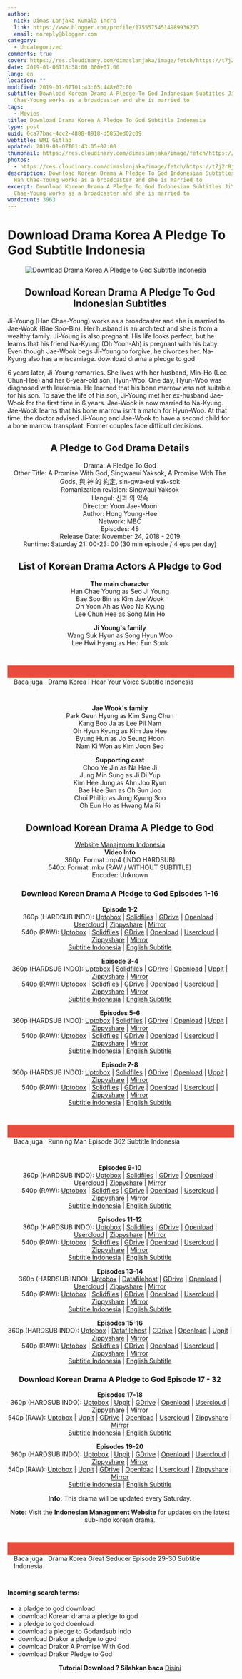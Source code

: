 ```yaml
---
author:
  nick: Dimas Lanjaka Kumala Indra
  link: https://www.blogger.com/profile/17555754514989936273
  email: noreply@blogger.com
category:
  - Uncategorized
comments: true
cover: https://res.cloudinary.com/dimaslanjaka/image/fetch/https://t7j2r8j8.stackpathcdn.com/wp-content/uploads/2018/11/Download-Drama-Korea-A-Pledge-to-God-Subtitle-Indonesia.jpg
date: 2019-01-06T18:38:00.000+07:00
lang: en
location: ""
modified: 2019-01-07T01:43:05.448+07:00
subtitle: Download Korean Drama A Pledge To God Indonesian Subtitles JiYoung Han
  Chae-Young works as a broadcaster and she is married to
tags:
  - Movies
title: Download Drama Korea A Pledge To God Subtitle Indonesia
type: post
uuid: 6ca77bac-4cc2-4888-8918-d5853ed02c09
webtitle: WMI Gitlab
updated: 2019-01-07T01:43:05+07:00
thumbnail: https://res.cloudinary.com/dimaslanjaka/image/fetch/https://t7j2r8j8.stackpathcdn.com/wp-content/uploads/2018/11/Download-Drama-Korea-A-Pledge-to-God-Subtitle-Indonesia.jpg
photos:
  - https://res.cloudinary.com/dimaslanjaka/image/fetch/https://t7j2r8j8.stackpathcdn.com/wp-content/uploads/2018/11/Download-Drama-Korea-A-Pledge-to-God-Subtitle-Indonesia.jpg
description: Download Korean Drama A Pledge To God Indonesian Subtitles JiYoung
  Han Chae-Young works as a broadcaster and she is married to
excerpt: Download Korean Drama A Pledge To God Indonesian Subtitles JiYoung Han
  Chae-Young works as a broadcaster and she is married to
wordcount: 3963
---
```


<h1 for="title" class="notranslate">Download Drama Korea A Pledge To God Subtitle Indonesia</h1>  <div>  <div class="entry-content clearfix">  <figure class="entry-thumbnail"><img src="https://res.cloudinary.com/dimaslanjaka/image/fetch/https://t7j2r8j8.stackpathcdn.com/wp-content/uploads/2018/11/Download-Drama-Korea-A-Pledge-to-God-Subtitle-Indonesia.jpg" alt="Download Drama Korea A Pledge to God Subtitle Indonesia" title="Download Korean Drama A Pledge to God Indonesian Subtitles" class="notranslate"></figure><h2 style="text-align: center;"> <span class="notranslate"> Download Korean Drama A Pledge To God Indonesian Subtitles</span> </h2>  <p> <span class="notranslate"> Ji-Young (Han Chae-Young) works as a broadcaster and she is married to Jae-Wook (Bae Soo-Bin).</span> <span class="notranslate"> Her husband is an architect and she is from a wealthy family.</span> <span class="notranslate"> Ji-Young is also pregnant.</span> <span class="notranslate"> His life looks perfect, but he learns that his friend Na-Kyung (Oh Yoon-Ah) is pregnant with his baby.</span> <span class="notranslate"> Even though Jae-Wook begs Ji-Young to forgive, he divorces her.</span> <span class="notranslate"> Na-Kyung also has a miscarriage.</span> <span class="notranslate"> download drama a pledge to god</span> </p>  <p> <span class="notranslate"> 6 years later, Ji-Young remarries.</span> <span class="notranslate"> She lives with her husband, Min-Ho (Lee Chun-Hee) and her 6-year-old son, Hyun-Woo.</span> <span class="notranslate"> One day, Hyun-Woo was diagnosed with leukemia.</span> <span class="notranslate"> He learned that his bone marrow was not suitable for his son.</span> <span class="notranslate"> To save the life of his son, Ji-Young met her ex-husband Jae-Wook for the first time in 6 years.</span> <span class="notranslate"> Jae-Wook is now married to Na-Kyung.</span> <span class="notranslate"> Jae-Wook learns that his bone marrow isn't a match for Hyun-Woo.</span> <span class="notranslate"> At that time, the doctor advised Ji-Young and Jae-Wook to have a second child for a bone marrow transplant.</span> <span class="notranslate"> Former couples face difficult decisions.</span> </p>  <h2 style="text-align: center;"> <span class="notranslate"> A Pledge to God Drama Details</span> </h2>  <p style="text-align: center;"> <span class="notranslate"> Drama: A Pledge To God</span> <br><span class="notranslate"> Other Title: A Promise With God, Singwaeui Yaksok, A Promise With The Gods, 與 神 的 約定, sin-gwa-eui yak-sok</span> <br><span class="notranslate"> Romanization revision: Singwaui Yaksok</span> <br><span class="notranslate"> Hangul: 신과 의 약속</span> <br><span class="notranslate"> Director: Yoon Jae-Moon</span> <br><span class="notranslate"> Author: Hong Young-Hee</span> <br><span class="notranslate"> Network: MBC</span> <br><span class="notranslate"> Episodes: 48</span> <br><span class="notranslate"> Release Date: November 24, 2018 - 2019</span> <br><span class="notranslate"> Runtime: Saturday 21: 00-23: 00 (30 min episode / 4 eps per day)</span> </p>  <h2 style="text-align: center;"> <span class="notranslate"> List of Korean Drama Actors A Pledge to God</span> </h2>  <p style="text-align: center;"> <span class="notranslate"> <strong>The main character</strong></span> <br><span class="notranslate"> Han Chae Young as Seo Ji Young</span> <br><span class="notranslate"> Bae Soo Bin as Kim Jae Wook</span> <br><span class="notranslate"> Oh Yoon Ah as Woo Na Kyung</span> <br><span class="notranslate"> Lee Chun Hee as Song Min Ho</span> </p>  <p style="text-align: center;"> <span class="notranslate"> <strong>Ji Young's family</strong></span> <br><span class="notranslate"> Wang Suk Hyun as Song Hyun Woo</span> <br><span class="notranslate"> Lee Hwi Hyang as Heo Eun Sook</span> </p>  <div style="clear:both; margin-top:3em; margin-bottom:3em;" class="notranslate"> <a href="//webmanajemen.com/page/safelink.html?url=aHR0cHM6Ly93ZWItbWFuYWplbWVuLmJsb2dzcG90LmNvbS9wL3NlYXJjaC5odG1sP3E9ZHJhbWElMjBrb3JlYSUyMGklMjBoZWFyJTIweW91ciUyMHZvaWNlJTIwc3VidGl0bGUlMjBpbmRvbmVzaWE=" target="_blank" class="notranslate u1b00a79c5e3720329c699d9f5d49fadd" data-wpel-link="internal" rel="nofollow noopener"></a> <style>.u1b00a79c5e3720329c699d9f5d49fadd{padding:0;margin:0;padding-top:1em!important;padding-bottom:1em!important;width:100%;display:block;font-weight:700;background-color:#E74C3C;border:0!important;border-left:4px solid #E74C3C!important;box-shadow:0 1px 2px rgba(0,0,0,.17);-moz-box-shadow:0 1px 2px rgba(0,0,0,.17);-o-box-shadow:0 1px 2px rgba(0,0,0,.17);-webkit-box-shadow:0 1px 2px rgba(0,0,0,.17);text-decoration:none}.u1b00a79c5e3720329c699d9f5d49fadd:active,.u1b00a79c5e3720329c699d9f5d49fadd:hover{opacity:1;transition:opacity 250ms;webkit-transition:opacity 250ms;text-decoration:none}.u1b00a79c5e3720329c699d9f5d49fadd{transition:background-color 250ms;webkit-transition:background-color 250ms;opacity:1;transition:opacity 250ms;webkit-transition:opacity 250ms}.u1b00a79c5e3720329c699d9f5d49fadd .ctaText{font-weight:700;color:#000;text-decoration:none;font-size:16px}.u1b00a79c5e3720329c699d9f5d49fadd .postTitle{color:#ECF0F1;text-decoration:underline!important;font-size:16px}.u1b00a79c5e3720329c699d9f5d49fadd:hover .postTitle{text-decoration:underline!important}</style>  <div style="padding-left:1em; padding-right:1em;" class="notranslate"> <span class="notranslate ctaText">Baca juga</span> &nbsp; <span class="notranslate postTitle">Drama Korea I Hear Your Voice Subtitle Indonesia</span> </div>  </div>  <p style="text-align: center;"> <span class="notranslate"> <strong>Jae Wook's family</strong></span> <br><span class="notranslate"> Park Geun Hyung as Kim Sang Chun</span> <br><span class="notranslate"> Kang Boo Ja as Lee Pil Nam</span> <br><span class="notranslate"> Oh Hyun Kyung as Kim Jae Hee</span> <br><span class="notranslate"> Byung Hun as Jo Seung Hoon</span> <br><span class="notranslate"> Nam Ki Won as Kim Joon Seo</span> </p>  <p style="text-align: center;"> <span class="notranslate"> <strong>Supporting cast</strong></span> <br><span class="notranslate"> Choo Ye Jin as Na Hae Ji</span> <br><span class="notranslate"> Jung Min Sung as Ji Di Yup</span> <br><span class="notranslate"> Kim Hee Jung as Ahn Joo Ryun</span> <br><span class="notranslate"> Bae Hae Sun as Oh Sun Joo</span> <br><span class="notranslate"> Choi Phillip as Jung Kyung Soo</span> <br><span class="notranslate"> Oh Eun Ho as Hwang Ma Ri</span> </p>  <h2 style="text-align: center;"> <span class="notranslate"> Download Korean Drama A Pledge to God</span> </h2>  <p style="text-align: center;"> <a href="//webmanajemen.com/page/safelink.html?url=aHR0cHM6Ly93ZWItbWFuYWplbWVuLmJsb2dzcG90LmNvbS9wL3NlYXJjaC5odG1sP3E9" data-wpel-link="internal" class="notranslate" target="_blank" rel="nofollow noopener">Website Manajemen Indonesia</a> <br><span class="notranslate"> <strong>Video Info</strong></span> <br><span class="notranslate"> 360p: Format .mp4 (INDO HARDSUB)</span> <br><span class="notranslate"> 540p: Format .mkv (RAW / WITHOUT SUBTITLE)</span> <br><span class="notranslate"> Encoder: Unknown</span> </p>  <h3 style="text-align: center;"> <span class="notranslate"> Download Korean Drama A Pledge to God Episodes 1-16</span> </h3>  <p style="text-align: center;"> <span class="notranslate"> <strong>Episode 1-2</strong></span> <strong><br></strong> <span class="notranslate"> 360p (HARDSUB INDO): <a href="//webmanajemen.com/page/safelink.html?url=aHR0cHM6Ly91cHRvYm94LmNvbS90NGliM3ZoYnc0cDg=" data-wpel-link="external" target="_blank" rel="nofollow noopener" class="notranslate">Uptobox</a> |</span> <span class="notranslate"> <a href="//webmanajemen.com/page/safelink.html?url=aHR0cDovL3d3dy5zb2xpZGZpbGVzLmNvbS92L1BBcjNXTE1yM2RwNmE=" data-wpel-link="external" target="_blank" rel="nofollow noopener" class="notranslate">Solidfiles</a> |</span> <span class="notranslate"> <a href="//webmanajemen.com/page/safelink.html?url=aHR0cHM6Ly9kcml2ZS5nb29nbGUuY29tL3VjP2F1dGh1c2VyPTAmaWQ9MTZiODRGUjVMRGFHeldLaFNtYm5CbkxMbmZZcUNreHpZJmV4cG9ydD1kb3dubG9hZA==" data-wpel-link="external" target="_blank" rel="nofollow noopener" class="notranslate">GDrive</a> |</span> <span class="notranslate"> <a href="" data-wpel-link="external" target="_blank" rel="nofollow noopener noreferrer" class="notranslate">Openload</a> |</span> <span class="notranslate"> <a href="//webmanajemen.com/page/safelink.html?url=aHR0cHM6Ly91c2Vyc2Nsb3VkLmNvbS9xMXRyOTJpb3oxMm8=" data-wpel-link="external" target="_blank" rel="nofollow noopener" class="notranslate">Usercloud</a> |</span> <span class="notranslate"> <a href="//webmanajemen.com/page/safelink.html?url=aHR0cHM6Ly93d3c2Mi56aXBweXNoYXJlLmNvbS92L3FXU3lNSDVkL2ZpbGUuaHRtbA==" data-wpel-link="external" target="_blank" rel="nofollow noopener" class="notranslate">Zippyshare</a> |</span> <a href="//webmanajemen.com/page/safelink.html?url=aHR0cHM6Ly9taXJyb3JhY2UuY29tL20vM3ZyZWY=" data-wpel-link="external" target="_blank" rel="nofollow noopener" class="notranslate">Mirror</a> <br><span class="notranslate"> 540p (RAW): <a href="//webmanajemen.com/page/safelink.html?url=aHR0cHM6Ly91cHRvYm94LmNvbS9xYzUzcmlwa2xrcnI=" data-wpel-link="external" target="_blank" rel="nofollow noopener" class="notranslate">Uptobox</a> |</span> <span class="notranslate"> <a href="//webmanajemen.com/page/safelink.html?url=aHR0cDovL3d3dy5zb2xpZGZpbGVzLmNvbS92L0Fud3F6NkdOWGdSUVc=" data-wpel-link="external" target="_blank" rel="nofollow noopener" class="notranslate">Solidfiles</a> |</span> <span class="notranslate"> <a href="//webmanajemen.com/page/safelink.html?url=aHR0cHM6Ly9kcml2ZS5nb29nbGUuY29tL3VjP2lkPTFtWWxHelEzT3Y2cXJxXy1UcVlNdHVEa0R4cXh3OEF1USZleHBvcnQ9ZG93bmxvYWQ=" data-wpel-link="external" target="_blank" rel="nofollow noopener" class="notranslate">GDrive</a> |</span> <span class="notranslate"> <a href="" data-wpel-link="external" target="_blank" rel="nofollow noopener noreferrer" class="notranslate">Openload</a> |</span> <span class="notranslate"> <a href="//webmanajemen.com/page/safelink.html?url=aHR0cHM6Ly91c2Vyc2Nsb3VkLmNvbS84MWV1MmJiNDF5Ymc=" data-wpel-link="external" target="_blank" rel="nofollow noopener" class="notranslate">Usercloud</a> |</span> <span class="notranslate"> <a href="//webmanajemen.com/page/safelink.html?url=aHR0cHM6Ly93d3c4OS56aXBweXNoYXJlLmNvbS92L3U1OHJiYllXL2ZpbGUuaHRtbA==" data-wpel-link="external" target="_blank" rel="nofollow noopener" class="notranslate">Zippyshare</a> |</span> <a href="//webmanajemen.com/page/safelink.html?url=aHR0cHM6Ly9taXJyb3JhY2UuY29tL20vMXR5ZGQ=" data-wpel-link="external" target="_blank" rel="nofollow noopener" class="notranslate">Mirror</a> <br><span class="notranslate"> <a href="//webmanajemen.com/page/safelink.html?url=aHR0cHM6Ly9zdWJzY2VuZS5jb20vc3VidGl0bGVzL2EtcGxlZGdlLXRvLWdvZC1hLXByb21pc2Utd2l0aC10aGUtZ29kcy1zaW5nd2F1aS15YWtzb2svaW5kb25lc2lhbi8xODg3OTE0" data-wpel-link="external" target="_blank" rel="nofollow noopener" class="notranslate">Subtitle Indonesia</a> |</span> <a href="//webmanajemen.com/page/safelink.html?url=aHR0cHM6Ly9zdWJzY2VuZS5jb20vc3VidGl0bGVzL2EtcGxlZGdlLXRvLWdvZC1hLXByb21pc2Utd2l0aC10aGUtZ29kcy1zaW5nd2F1aS15YWtzb2svZW5nbGlzaC8xODg3NzI0" data-wpel-link="external" target="_blank" rel="nofollow noopener" class="notranslate">English Subtitle</a> </p>  <p style="text-align: center;"> <span class="notranslate"> <strong>Episode 3-4</strong></span> <strong><br></strong> <span class="notranslate"> 360p (HARDSUB INDO): <a href="//webmanajemen.com/page/safelink.html?url=aHR0cHM6Ly91cHRvYm94LmNvbS8zcHpzbGNxcXJlcGU=" data-wpel-link="external" target="_blank" rel="nofollow noopener" class="notranslate">Uptobox</a> |</span> <span class="notranslate"> <a href="//webmanajemen.com/page/safelink.html?url=aHR0cDovL3d3dy5zb2xpZGZpbGVzLmNvbS92L3hLM2FSam5kbVozdzc=" data-wpel-link="external" target="_blank" rel="nofollow noopener" class="notranslate">Solidfiles</a> |</span> <span class="notranslate"> <a href="//webmanajemen.com/page/safelink.html?url=aHR0cHM6Ly9kcml2ZS5nb29nbGUuY29tL3VjP2F1dGh1c2VyPTAmaWQ9MUpVTWhlNEItT3Fzd3dUek04bU9YT243cEZ2MFRKOWp3JmV4cG9ydD1kb3dubG9hZA==" data-wpel-link="external" target="_blank" rel="nofollow noopener" class="notranslate">GDrive</a> |</span> <span class="notranslate"> <a href="" data-wpel-link="external" target="_blank" rel="nofollow noopener noreferrer" class="notranslate">Openload</a> |</span> <span class="notranslate"> <a href="//webmanajemen.com/page/safelink.html?url=aHR0cDovL3VwcGl0LmNvbS9jNXhubm52amM5NXg=" data-wpel-link="external" target="_blank" rel="nofollow noopener" class="notranslate">Uppit</a> |</span> <span class="notranslate"> <a href="//webmanajemen.com/page/safelink.html?url=aHR0cHM6Ly93d3cxMS56aXBweXNoYXJlLmNvbS92L3g5bWpYb241L2ZpbGUuaHRtbA==" data-wpel-link="external" target="_blank" rel="nofollow noopener" class="notranslate">Zippyshare</a> |</span> <a href="//webmanajemen.com/page/safelink.html?url=aHR0cHM6Ly9taXJyb3JhY2UuY29tL20vM3ZyZWc=" data-wpel-link="external" target="_blank" rel="nofollow noopener" class="notranslate">Mirror</a> <br><span class="notranslate"> 540p (RAW): <a href="//webmanajemen.com/page/safelink.html?url=aHR0cHM6Ly91cHRvYm94LmNvbS96cTFnd3N1cDU3dm0=" data-wpel-link="external" target="_blank" rel="nofollow noopener" class="notranslate">Uptobox</a> |</span> <span class="notranslate"> <a href="//webmanajemen.com/page/safelink.html?url=aHR0cDovL3d3dy5zb2xpZGZpbGVzLmNvbS92LzVhMlAzNmE1d2dCZU0=" data-wpel-link="external" target="_blank" rel="nofollow noopener" class="notranslate">Solidfiles</a> |</span> <span class="notranslate"> <a href="//webmanajemen.com/page/safelink.html?url=aHR0cHM6Ly9kcml2ZS5nb29nbGUuY29tL3VjP2lkPTFydkhIZEllRDk2VXRGbXB4enJMV1FhdHZYZGZQb2lZOCZleHBvcnQ9ZG93bmxvYWQ=" data-wpel-link="external" target="_blank" rel="nofollow noopener" class="notranslate">GDrive</a> |</span> <span class="notranslate"> <a href="" data-wpel-link="external" target="_blank" rel="nofollow noopener noreferrer" class="notranslate">Openload</a> |</span> <span class="notranslate"> <a href="//webmanajemen.com/page/safelink.html?url=aHR0cHM6Ly91c2Vyc2Nsb3VkLmNvbS9zeGx1bWtvcWRncm4=" data-wpel-link="external" target="_blank" rel="nofollow noopener" class="notranslate">Usercloud</a> |</span> <span class="notranslate"> <a href="//webmanajemen.com/page/safelink.html?url=aHR0cHM6Ly93d3cxMTMuemlwcHlzaGFyZS5jb20vdi85RmdhdDVrSC9maWxlLmh0bWw=" data-wpel-link="external" target="_blank" rel="nofollow noopener" class="notranslate">Zippyshare</a> |</span> <a href="//webmanajemen.com/page/safelink.html?url=aHR0cHM6Ly9taXJyb3JhY2UuY29tL20vMXR5ZHM=" data-wpel-link="external" target="_blank" rel="nofollow noopener" class="notranslate">Mirror</a> <br><span class="notranslate"> <a href="//webmanajemen.com/page/safelink.html?url=aHR0cHM6Ly9zdWJzY2VuZS5jb20vc3VidGl0bGVzL2EtcGxlZGdlLXRvLWdvZC1hLXByb21pc2Utd2l0aC10aGUtZ29kcy1zaW5nd2F1aS15YWtzb2svaW5kb25lc2lhbi8xODg3OTE0" data-wpel-link="external" target="_blank" rel="nofollow noopener" class="notranslate">Subtitle Indonesia</a> |</span> <a href="//webmanajemen.com/page/safelink.html?url=aHR0cHM6Ly9zdWJzY2VuZS5jb20vc3VidGl0bGVzL2EtcGxlZGdlLXRvLWdvZC1hLXByb21pc2Utd2l0aC10aGUtZ29kcy1zaW5nd2F1aS15YWtzb2svZW5nbGlzaC8xODg3NzI0" data-wpel-link="external" target="_blank" rel="nofollow noopener" class="notranslate">English Subtitle</a> </p>  <p style="text-align: center;"> <span class="notranslate"> <strong>Episodes 5-6</strong></span> <strong><br></strong> <span class="notranslate"> 360p (HARDSUB INDO): <a href="//webmanajemen.com/page/safelink.html?url=aHR0cHM6Ly91cHRvYm94LmNvbS9uOGQ5bnJhNGJ4bWY=" data-wpel-link="external" target="_blank" rel="nofollow noopener" class="notranslate">Uptobox</a> |</span> <span class="notranslate"> <a href="//webmanajemen.com/page/safelink.html?url=aHR0cDovL3d3dy5zb2xpZGZpbGVzLmNvbS92L3FWRzdyZ3hNZ3k0bUs=" data-wpel-link="external" target="_blank" rel="nofollow noopener" class="notranslate">Solidfiles</a> |</span> <span class="notranslate"> <a href="//webmanajemen.com/page/safelink.html?url=aHR0cHM6Ly9kcml2ZS5nb29nbGUuY29tL3VjP2F1dGh1c2VyPTAmaWQ9MUVTbV82YXdaWWdGZ05Kck5NU1Z4TmNfUXkzdURhcjJGJmV4cG9ydD1kb3dubG9hZA==" data-wpel-link="external" target="_blank" rel="nofollow noopener" class="notranslate">GDrive</a> |</span> <span class="notranslate"> <a href="" data-wpel-link="external" target="_blank" rel="nofollow noopener noreferrer" class="notranslate">Openload</a> |</span> <span class="notranslate"> <a href="//webmanajemen.com/page/safelink.html?url=aHR0cDovL3VwcGl0LmNvbS83dDN1ZjU0Zm5lMHg=" data-wpel-link="external" target="_blank" rel="nofollow noopener" class="notranslate">Uppit</a> |</span> <span class="notranslate"> <a href="//webmanajemen.com/page/safelink.html?url=aHR0cHM6Ly93d3cyOS56aXBweXNoYXJlLmNvbS92L0FMYWtuQ1owL2ZpbGUuaHRtbA==" data-wpel-link="external" target="_blank" rel="nofollow noopener" class="notranslate">Zippyshare</a> |</span> <a href="//webmanajemen.com/page/safelink.html?url=aHR0cHM6Ly9taXJyb3JhY2UuY29tL20vM3Z4OWU=" data-wpel-link="external" target="_blank" rel="nofollow noopener" class="notranslate">Mirror</a> <br><span class="notranslate"> 540p (RAW): <a href="//webmanajemen.com/page/safelink.html?url=aHR0cHM6Ly91cHRvYm94LmNvbS82dTdzMTBrNGRuZm8=" data-wpel-link="external" target="_blank" rel="nofollow noopener" class="notranslate">Uptobox</a> |</span> <span class="notranslate"> <a href="//webmanajemen.com/page/safelink.html?url=aHR0cDovL3d3dy5zb2xpZGZpbGVzLmNvbS92LzdwYVhLNU55TnI4QmQ=" data-wpel-link="external" target="_blank" rel="nofollow noopener" class="notranslate">Solidfiles</a> |</span> <span class="notranslate"> <a href="//webmanajemen.com/page/safelink.html?url=aHR0cHM6Ly9kcml2ZS5nb29nbGUuY29tL3VjP2lkPTFyZ3NLcXJDcVN4R1JkcVlxb0RDTVR4ZWVxa05uTlVSUCZleHBvcnQ9ZG93bmxvYWQ=" data-wpel-link="external" target="_blank" rel="nofollow noopener" class="notranslate">GDrive</a> |</span> <span class="notranslate"> <a href="" data-wpel-link="external" target="_blank" rel="nofollow noopener noreferrer" class="notranslate">Openload</a> |</span> <span class="notranslate"> <a href="//webmanajemen.com/page/safelink.html?url=aHR0cHM6Ly91c2Vyc2Nsb3VkLmNvbS9xMjRpa3U2NnE4dnk=" data-wpel-link="external" target="_blank" rel="nofollow noopener" class="notranslate">Usercloud</a> |</span> <span class="notranslate"> <a href="//webmanajemen.com/page/safelink.html?url=aHR0cHM6Ly93d3cxMi56aXBweXNoYXJlLmNvbS92L1FxdzlYcWFtL2ZpbGUuaHRtbA==" data-wpel-link="external" target="_blank" rel="nofollow noopener" class="notranslate">Zippyshare</a> |</span> <a href="//webmanajemen.com/page/safelink.html?url=aHR0cHM6Ly9taXJyb3JhY2UuY29tL20vMlB6dnA=" data-wpel-link="external" target="_blank" rel="nofollow noopener" class="notranslate">Mirror</a> <br><span class="notranslate"> <a href="//webmanajemen.com/page/safelink.html?url=aHR0cHM6Ly9zdWJzY2VuZS5jb20vc3VidGl0bGVzL2EtcGxlZGdlLXRvLWdvZC1hLXByb21pc2Utd2l0aC10aGUtZ29kcy1zaW5nd2F1aS15YWtzb2svaW5kb25lc2lhbi8xODkxODk4" data-wpel-link="external" target="_blank" rel="nofollow noopener" class="notranslate">Subtitle Indonesia</a> |</span> <a href="//webmanajemen.com/page/safelink.html?url=aHR0cHM6Ly9zdWJzY2VuZS5jb20vc3VidGl0bGVzL2EtcGxlZGdlLXRvLWdvZC1hLXByb21pc2Utd2l0aC10aGUtZ29kcy1zaW5nd2F1aS15YWtzb2svZW5nbGlzaC8xODkxNjg1" data-wpel-link="external" target="_blank" rel="nofollow noopener" class="notranslate">English Subtitle</a> </p>  <p style="text-align: center;"> <span class="notranslate"> <strong>Episode 7-8</strong></span> <strong><br></strong> <span class="notranslate"> 360p (HARDSUB INDO): <a href="//webmanajemen.com/page/safelink.html?url=aHR0cHM6Ly91cHRvYm94LmNvbS9pbWNvbHo5ajExY2o=" data-wpel-link="external" target="_blank" rel="nofollow noopener" class="notranslate">Uptobox</a> |</span> <span class="notranslate"> <a href="//webmanajemen.com/page/safelink.html?url=aHR0cDovL3d3dy5zb2xpZGZpbGVzLmNvbS92L3ZEcHk0Vnlnd01EYXY=" data-wpel-link="external" target="_blank" rel="nofollow noopener" class="notranslate">Solidfiles</a> |</span> <span class="notranslate"> <a href="//webmanajemen.com/page/safelink.html?url=aHR0cHM6Ly9kcml2ZS5nb29nbGUuY29tL3VjP2F1dGh1c2VyPTAmaWQ9MVNRb3h2RGVFX0daajNqVzRJOTh1by05V1hlQ0YwMFF0JmV4cG9ydD1kb3dubG9hZA==" data-wpel-link="external" target="_blank" rel="nofollow noopener" class="notranslate">GDrive</a> |</span> <span class="notranslate"> <a href="" data-wpel-link="external" target="_blank" rel="nofollow noopener noreferrer" class="notranslate">Openload</a> |</span> <span class="notranslate"> <a href="//webmanajemen.com/page/safelink.html?url=aHR0cDovL3VwcGl0LmNvbS83MnN0eXQ1bTkwbWE=" data-wpel-link="external" target="_blank" rel="nofollow noopener" class="notranslate">Uppit</a> |</span> <span class="notranslate"> <a href="//webmanajemen.com/page/safelink.html?url=aHR0cHM6Ly93d3cxMDIuemlwcHlzaGFyZS5jb20vdi8wVlRJdTJMOS9maWxlLmh0bWw=" data-wpel-link="external" target="_blank" rel="nofollow noopener" class="notranslate">Zippyshare</a> |</span> <a href="//webmanajemen.com/page/safelink.html?url=aHR0cHM6Ly9taXJyb3JhY2UuY29tL20vM3Z4OWY=" data-wpel-link="external" target="_blank" rel="nofollow noopener" class="notranslate">Mirror</a> <br><span class="notranslate"> 540p (RAW): <a href="//webmanajemen.com/page/safelink.html?url=aHR0cHM6Ly91cHRvYm94LmNvbS83NWo5NGI3N3Y5Ymc=" data-wpel-link="external" target="_blank" rel="nofollow noopener" class="notranslate">Uptobox</a> |</span> <span class="notranslate"> <a href="//webmanajemen.com/page/safelink.html?url=aHR0cDovL3d3dy5zb2xpZGZpbGVzLmNvbS92L0J5alhuS1o1N3I1RHE=" data-wpel-link="external" target="_blank" rel="nofollow noopener" class="notranslate">Solidfiles</a> |</span> <span class="notranslate"> <a href="//webmanajemen.com/page/safelink.html?url=aHR0cHM6Ly9kcml2ZS5nb29nbGUuY29tL3VjP2lkPTFrMWhqaThSVHpES0RINDN1UWw0aFlJczRFbmE5T0tSVCZleHBvcnQ9ZG93bmxvYWQ=" data-wpel-link="external" target="_blank" rel="nofollow noopener" class="notranslate">GDrive</a> |</span> <span class="notranslate"> <a href="" data-wpel-link="external" target="_blank" rel="nofollow noopener noreferrer" class="notranslate">Openload</a> |</span> <span class="notranslate"> <a href="//webmanajemen.com/page/safelink.html?url=aHR0cHM6Ly91c2Vyc2Nsb3VkLmNvbS93MGYzNDM0bHkwOWI=" data-wpel-link="external" target="_blank" rel="nofollow noopener" class="notranslate">Usercloud</a> |</span> <span class="notranslate"> <a href="//webmanajemen.com/page/safelink.html?url=aHR0cHM6Ly93d3c2My56aXBweXNoYXJlLmNvbS92L3BPRW9zYm9KL2ZpbGUuaHRtbA==" data-wpel-link="external" target="_blank" rel="nofollow noopener" class="notranslate">Zippyshare</a> |</span> <a href="//webmanajemen.com/page/safelink.html?url=aHR0cHM6Ly9taXJyb3JhY2UuY29tL20vMlB6dnI=" data-wpel-link="external" target="_blank" rel="nofollow noopener" class="notranslate">Mirror</a> <br><span class="notranslate"> <a href="//webmanajemen.com/page/safelink.html?url=aHR0cHM6Ly9zdWJzY2VuZS5jb20vc3VidGl0bGVzL2EtcGxlZGdlLXRvLWdvZC1hLXByb21pc2Utd2l0aC10aGUtZ29kcy1zaW5nd2F1aS15YWtzb2svaW5kb25lc2lhbi8xODkxODk4" data-wpel-link="external" target="_blank" rel="nofollow noopener" class="notranslate">Subtitle Indonesia</a> |</span> <a href="//webmanajemen.com/page/safelink.html?url=aHR0cHM6Ly9zdWJzY2VuZS5jb20vc3VidGl0bGVzL2EtcGxlZGdlLXRvLWdvZC1hLXByb21pc2Utd2l0aC10aGUtZ29kcy1zaW5nd2F1aS15YWtzb2svZW5nbGlzaC8xODkxNjg1" data-wpel-link="external" target="_blank" rel="nofollow noopener" class="notranslate">English Subtitle</a> </p>  <div style="clear:both; margin-top:3em; margin-bottom:3em;" class="notranslate"> <a href="//webmanajemen.com/page/safelink.html?url=aHR0cHM6Ly93ZWItbWFuYWplbWVuLmJsb2dzcG90LmNvbS9wL3NlYXJjaC5odG1sP3E9cnVubmluZyUyMG1hbiUyMGVwaXNvZGUlMjAlMjBzdWJ0aXRsZSUyMGluZG9uZXNpYQ==" target="_blank" class="notranslate u365edc5bd92a32d590ed6e3ebd9ebe1a" data-wpel-link="internal" rel="nofollow noopener"></a> <style>.u365edc5bd92a32d590ed6e3ebd9ebe1a{padding:0;margin:0;padding-top:1em!important;padding-bottom:1em!important;width:100%;display:block;font-weight:700;background-color:#E74C3C;border:0!important;border-left:4px solid #E74C3C!important;box-shadow:0 1px 2px rgba(0,0,0,.17);-moz-box-shadow:0 1px 2px rgba(0,0,0,.17);-o-box-shadow:0 1px 2px rgba(0,0,0,.17);-webkit-box-shadow:0 1px 2px rgba(0,0,0,.17);text-decoration:none}.u365edc5bd92a32d590ed6e3ebd9ebe1a:active,.u365edc5bd92a32d590ed6e3ebd9ebe1a:hover{opacity:1;transition:opacity 250ms;webkit-transition:opacity 250ms;text-decoration:none}.u365edc5bd92a32d590ed6e3ebd9ebe1a{transition:background-color 250ms;webkit-transition:background-color 250ms;opacity:1;transition:opacity 250ms;webkit-transition:opacity 250ms}.u365edc5bd92a32d590ed6e3ebd9ebe1a .ctaText{font-weight:700;color:#000;text-decoration:none;font-size:16px}.u365edc5bd92a32d590ed6e3ebd9ebe1a .postTitle{color:#ECF0F1;text-decoration:underline!important;font-size:16px}.u365edc5bd92a32d590ed6e3ebd9ebe1a:hover .postTitle{text-decoration:underline!important}</style>  <div style="padding-left:1em; padding-right:1em;" class="notranslate"> <span class="notranslate ctaText">Baca juga</span> &nbsp; <span class="notranslate postTitle">Running Man Episode 362 Subtitle Indonesia</span> </div>  </div>  <p style="text-align: center;"> <span class="notranslate"> <strong>Episodes 9-10</strong></span> <strong><br></strong> <span class="notranslate"> 360p (HARDSUB INDO): <a href="//webmanajemen.com/page/safelink.html?url=aHR0cHM6Ly91cHRvYm94LmNvbS9wdDFydnM3dTVpaWs=" data-wpel-link="external" target="_blank" rel="nofollow noopener" class="notranslate">Uptobox</a> |</span> <span class="notranslate"> <a href="//webmanajemen.com/page/safelink.html?url=aHR0cDovL3d3dy5zb2xpZGZpbGVzLmNvbS92L1JLSzM4d1dZbWFtQTQ=" data-wpel-link="external" target="_blank" rel="nofollow noopener" class="notranslate">Solidfiles</a> |</span> <span class="notranslate"> <a href="//webmanajemen.com/page/safelink.html?url=aHR0cHM6Ly9kcml2ZS5nb29nbGUuY29tL3VjP2F1dGh1c2VyPTAmaWQ9MUd4S29EVzA3MWFUdUREcG91aWZGanB4TEpTUFZOTmJYJmV4cG9ydD1kb3dubG9hZA==" data-wpel-link="external" target="_blank" rel="nofollow noopener" class="notranslate">GDrive</a> |</span> <span class="notranslate"> <a href="" data-wpel-link="external" target="_blank" rel="nofollow noopener noreferrer" class="notranslate">Openload</a> |</span> <span class="notranslate"> <a href="//webmanajemen.com/page/safelink.html?url=aHR0cHM6Ly91c2Vyc2Nsb3VkLmNvbS9ubXNrNGhxZnFucXA=" data-wpel-link="external" target="_blank" rel="nofollow noopener" class="notranslate">Usercloud</a> |</span> <span class="notranslate"> <a href="//webmanajemen.com/page/safelink.html?url=aHR0cHM6Ly93d3cxNy56aXBweXNoYXJlLmNvbS92L2pUQWRTcnJoL2ZpbGUuaHRtbA==" data-wpel-link="external" target="_blank" rel="nofollow noopener" class="notranslate">Zippyshare</a> |</span> <a href="//webmanajemen.com/page/safelink.html?url=aHR0cHM6Ly9taXJyb3JhY2UuY29tL20vNFJ5Mng=" data-wpel-link="external" target="_blank" rel="nofollow noopener" class="notranslate">Mirror</a> <br><span class="notranslate"> 540p (RAW): <a href="//webmanajemen.com/page/safelink.html?url=aHR0cHM6Ly91cHRvYm94LmNvbS9mdDF0b21rcHY1bXE=" data-wpel-link="external" target="_blank" rel="nofollow noopener" class="notranslate">Uptobox</a> |</span> <span class="notranslate"> <a href="//webmanajemen.com/page/safelink.html?url=aHR0cDovL3d3dy5zb2xpZGZpbGVzLmNvbS92L2pYWHdNZGVLUjhlbWo=" data-wpel-link="external" target="_blank" rel="nofollow noopener" class="notranslate">Solidfiles</a> |</span> <span class="notranslate"> <a href="//webmanajemen.com/page/safelink.html?url=aHR0cHM6Ly9kcml2ZS5nb29nbGUuY29tL3VjP2lkPTFjNEVDVXl0SnMwZkFxTzhOd2QxZTNiMHVJVk5DU2diWiZleHBvcnQ9ZG93bmxvYWQ=" data-wpel-link="external" target="_blank" rel="nofollow noopener" class="notranslate">GDrive</a> |</span> <span class="notranslate"> <a href="" data-wpel-link="external" target="_blank" rel="nofollow noopener noreferrer" class="notranslate">Openload</a> |</span> <span class="notranslate"> <a href="//webmanajemen.com/page/safelink.html?url=aHR0cHM6Ly91c2Vyc2Nsb3VkLmNvbS9oMG5qZGFpa3IxbW4=" data-wpel-link="external" target="_blank" rel="nofollow noopener" class="notranslate">Usercloud</a> |</span> <span class="notranslate"> <a href="//webmanajemen.com/page/safelink.html?url=aHR0cHM6Ly93d3c0MS56aXBweXNoYXJlLmNvbS92Lzk1SkNZZG1TL2ZpbGUuaHRtbA==" data-wpel-link="external" target="_blank" rel="nofollow noopener" class="notranslate">Zippyshare</a> |</span> <a href="//webmanajemen.com/page/safelink.html?url=aHR0cHM6Ly9taXJyb3JhY2UuY29tL20vNGJBbDY=" data-wpel-link="external" target="_blank" rel="nofollow noopener" class="notranslate">Mirror</a> <br><span class="notranslate"> <a href="//webmanajemen.com/page/safelink.html?url=aHR0cHM6Ly9zdWJzY2VuZS5jb20vc3VidGl0bGVzL2EtcGxlZGdlLXRvLWdvZC1hLXByb21pc2Utd2l0aC10aGUtZ29kcy1zaW5nd2F1aS15YWtzb2svaW5kb25lc2lhbi8xODk1ODY1" data-wpel-link="external" target="_blank" rel="nofollow noopener" class="notranslate">Subtitle Indonesia</a> |</span> <a href="//webmanajemen.com/page/safelink.html?url=aHR0cHM6Ly9zdWJzY2VuZS5jb20vc3VidGl0bGVzL2EtcGxlZGdlLXRvLWdvZC1hLXByb21pc2Utd2l0aC10aGUtZ29kcy1zaW5nd2F1aS15YWtzb2svZW5nbGlzaC8xODk1NjQ4" data-wpel-link="external" target="_blank" rel="nofollow noopener" class="notranslate">English Subtitle</a> </p>  <p style="text-align: center;"> <span class="notranslate"> <strong>Episodes 11-12</strong></span> <strong><br></strong> <span class="notranslate"> 360p (HARDSUB INDO): <a href="//webmanajemen.com/page/safelink.html?url=aHR0cHM6Ly91cHRvYm94LmNvbS90OXd5ejB3MWlqaXI=" data-wpel-link="external" target="_blank" rel="nofollow noopener" class="notranslate">Uptobox</a> |</span> <span class="notranslate"> <a href="//webmanajemen.com/page/safelink.html?url=aHR0cDovL3d3dy5zb2xpZGZpbGVzLmNvbS92L0FubjJOOG5RUGQ0TWs=" data-wpel-link="external" target="_blank" rel="nofollow noopener" class="notranslate">Solidfiles</a> |</span> <span class="notranslate"> <a href="//webmanajemen.com/page/safelink.html?url=aHR0cHM6Ly9kcml2ZS5nb29nbGUuY29tL3VjP2F1dGh1c2VyPTAmaWQ9MTFtTXlrN2JlZWFvVlRWRXJhOUNod1FEQ0JHNTA3a2RvJmV4cG9ydD1kb3dubG9hZA==" data-wpel-link="external" target="_blank" rel="nofollow noopener" class="notranslate">GDrive</a> |</span> <span class="notranslate"> <a href="" data-wpel-link="external" target="_blank" rel="nofollow noopener noreferrer" class="notranslate">Openload</a> |</span> <span class="notranslate"> <a href="//webmanajemen.com/page/safelink.html?url=aHR0cHM6Ly91c2Vyc2Nsb3VkLmNvbS8xZWFvcDNtcmo4dGk=" data-wpel-link="external" target="_blank" rel="nofollow noopener" class="notranslate">Usercloud</a> |</span> <span class="notranslate"> <a href="//webmanajemen.com/page/safelink.html?url=aHR0cHM6Ly93d3c0Mi56aXBweXNoYXJlLmNvbS92L0Vvcm9nalkyL2ZpbGUuaHRtbA==" data-wpel-link="external" target="_blank" rel="nofollow noopener" class="notranslate">Zippyshare</a> |</span> <a href="//webmanajemen.com/page/safelink.html?url=aHR0cHM6Ly9taXJyb3JhY2UuY29tL20vNFJ5Mno=" data-wpel-link="external" target="_blank" rel="nofollow noopener" class="notranslate">Mirror</a> <br><span class="notranslate"> 540p (RAW): <a href="//webmanajemen.com/page/safelink.html?url=aHR0cHM6Ly91cHRvYm94LmNvbS82ODg0Nm4xaGl3YW8=" data-wpel-link="external" target="_blank" rel="nofollow noopener" class="notranslate">Uptobox</a> |</span> <span class="notranslate"> <a href="//webmanajemen.com/page/safelink.html?url=aHR0cDovL3d3dy5zb2xpZGZpbGVzLmNvbS92L0J5eW1YZ2c2TExHN1c=" data-wpel-link="external" target="_blank" rel="nofollow noopener" class="notranslate">Solidfiles</a> |</span> <span class="notranslate"> <a href="//webmanajemen.com/page/safelink.html?url=aHR0cHM6Ly9kcml2ZS5nb29nbGUuY29tL3VjP2lkPTFhTmJoa0ZSai1SeklQSFlFTmJpdFp1VVlqQ0NBZk91QyZleHBvcnQ9ZG93bmxvYWQ=" data-wpel-link="external" target="_blank" rel="nofollow noopener" class="notranslate">GDrive</a> |</span> <span class="notranslate"> <a href="" data-wpel-link="external" target="_blank" rel="nofollow noopener noreferrer" class="notranslate">Openload</a> |</span> <span class="notranslate"> <a href="//webmanajemen.com/page/safelink.html?url=aHR0cHM6Ly91c2Vyc2Nsb3VkLmNvbS9ocnJqeXljYzNzYmU=" data-wpel-link="external" target="_blank" rel="nofollow noopener" class="notranslate">Usercloud</a> |</span> <span class="notranslate"> <a href="//webmanajemen.com/page/safelink.html?url=aHR0cHM6Ly93d3c3MC56aXBweXNoYXJlLmNvbS92L3BvMFhvTmNaL2ZpbGUuaHRtbA==" data-wpel-link="external" target="_blank" rel="nofollow noopener" class="notranslate">Zippyshare</a> |</span> <a href="//webmanajemen.com/page/safelink.html?url=aHR0cHM6Ly9taXJyb3JhY2UuY29tL20vNGJBbDc=" data-wpel-link="external" target="_blank" rel="nofollow noopener" class="notranslate">Mirror</a> <br><span class="notranslate"> <a href="//webmanajemen.com/page/safelink.html?url=aHR0cHM6Ly9zdWJzY2VuZS5jb20vc3VidGl0bGVzL2EtcGxlZGdlLXRvLWdvZC1hLXByb21pc2Utd2l0aC10aGUtZ29kcy1zaW5nd2F1aS15YWtzb2svaW5kb25lc2lhbi8xODk1ODY1" data-wpel-link="external" target="_blank" rel="nofollow noopener" class="notranslate">Subtitle Indonesia</a> |</span> <a href="//webmanajemen.com/page/safelink.html?url=aHR0cHM6Ly9zdWJzY2VuZS5jb20vc3VidGl0bGVzL2EtcGxlZGdlLXRvLWdvZC1hLXByb21pc2Utd2l0aC10aGUtZ29kcy1zaW5nd2F1aS15YWtzb2svZW5nbGlzaC8xODk1NjQ4" data-wpel-link="external" target="_blank" rel="nofollow noopener" class="notranslate">English Subtitle</a> </p>  <p style="text-align: center;"> <span class="notranslate"> <strong>Episodes 13-14</strong></span> <strong><br></strong> <span class="notranslate"> 360p (HARDSUB INDO): <a href="//webmanajemen.com/page/safelink.html?url=aHR0cHM6Ly91cHRvYm94LmNvbS8ybWVsNGV6ZWpmM3E=" data-wpel-link="external" target="_blank" rel="nofollow noopener" class="notranslate">Uptobox</a> |</span> <span class="notranslate"> <a href="//webmanajemen.com/page/safelink.html?url=aHR0cHM6Ly93d3cuZGF0YWZpbGVob3N0LmNvbS9kL2E5NmViZGE1" data-wpel-link="external" target="_blank" rel="nofollow noopener" class="notranslate">Datafilehost</a> |</span> <span class="notranslate"> <a href="//webmanajemen.com/page/safelink.html?url=aHR0cHM6Ly9kcml2ZS5nb29nbGUuY29tL3VjP2F1dGh1c2VyPTAmaWQ9MV94NVhUZ2RnTFhWMm1kdnhzT3h1T19OYk1OT21ZWDZOJmV4cG9ydD1kb3dubG9hZA==" data-wpel-link="external" target="_blank" rel="nofollow noopener" class="notranslate">GDrive</a> |</span> <span class="notranslate"> <a href="" data-wpel-link="external" target="_blank" rel="nofollow noopener noreferrer" class="notranslate">Openload</a> |</span> <span class="notranslate"> <a href="//webmanajemen.com/page/safelink.html?url=aHR0cHM6Ly91c2Vyc2Nsb3VkLmNvbS9ubmh5cXlhZjRkb20=" data-wpel-link="external" target="_blank" rel="nofollow noopener" class="notranslate">Usercloud</a> |</span> <span class="notranslate"> <a href="//webmanajemen.com/page/safelink.html?url=aHR0cHM6Ly93d3c3OS56aXBweXNoYXJlLmNvbS92LzhEeUZWa3U4L2ZpbGUuaHRtbA==" data-wpel-link="external" target="_blank" rel="nofollow noopener" class="notranslate">Zippyshare</a> |</span> <a href="//webmanajemen.com/page/safelink.html?url=aHR0cHM6Ly9taXJyb3JhY2UuY29tL20vM3ZKb2E=" data-wpel-link="external" target="_blank" rel="nofollow noopener" class="notranslate">Mirror</a> <br><span class="notranslate"> 540p (RAW): <a href="//webmanajemen.com/page/safelink.html?url=aHR0cHM6Ly91cHRvYm94LmNvbS9wbm9mdDNuOGt1MWY=" data-wpel-link="external" target="_blank" rel="nofollow noopener" class="notranslate">Uptobox</a> |</span> <span class="notranslate"> <a href="//webmanajemen.com/page/safelink.html?url=aHR0cDovL3d3dy5zb2xpZGZpbGVzLmNvbS92L1FkNGRCTGp3YURQcTY=" data-wpel-link="external" target="_blank" rel="nofollow noopener" class="notranslate">Solidfiles</a> |</span> <span class="notranslate"> <a href="//webmanajemen.com/page/safelink.html?url=aHR0cHM6Ly9kcml2ZS5nb29nbGUuY29tL3VjP2lkPTFIdXEwa3Y3dG1qWVFjX3NDa1puWHBuaThPalNWTmNycCZleHBvcnQ9ZG93bmxvYWQ=" data-wpel-link="external" target="_blank" rel="nofollow noopener" class="notranslate">GDrive</a> |</span> <span class="notranslate"> <a href="" data-wpel-link="external" target="_blank" rel="nofollow noopener noreferrer" class="notranslate">Openload</a> |</span> <span class="notranslate"> <a href="//webmanajemen.com/page/safelink.html?url=aHR0cHM6Ly91c2Vyc2Nsb3VkLmNvbS9jcTI2OHRhbm1pejI=" data-wpel-link="external" target="_blank" rel="nofollow noopener" class="notranslate">Usercloud</a> |</span> <span class="notranslate"> <a href="//webmanajemen.com/page/safelink.html?url=aHR0cHM6Ly93d3czMy56aXBweXNoYXJlLmNvbS92LzJvRkpwWVRTL2ZpbGUuaHRtbA==" data-wpel-link="external" target="_blank" rel="nofollow noopener" class="notranslate">Zippyshare</a> |</span> <a href="//webmanajemen.com/page/safelink.html?url=aHR0cHM6Ly9taXJyb3JhY2UuY29tL20vNGJHZnM=" data-wpel-link="external" target="_blank" rel="nofollow noopener" class="notranslate">Mirror</a> <br><span class="notranslate"> <a href="//webmanajemen.com/page/safelink.html?url=aHR0cHM6Ly9zdWJzY2VuZS5jb20vc3VidGl0bGVzL2EtcGxlZGdlLXRvLWdvZC1hLXByb21pc2Utd2l0aC10aGUtZ29kcy1zaW5nd2F1aS15YWtzb2svaW5kb25lc2lhbi8xODk5NTAx" data-wpel-link="external" target="_blank" rel="nofollow noopener" class="notranslate">Subtitle Indonesia</a> |</span> <a href="//webmanajemen.com/page/safelink.html?url=aHR0cHM6Ly9zdWJzY2VuZS5jb20vc3VidGl0bGVzL2EtcGxlZGdlLXRvLWdvZC1hLXByb21pc2Utd2l0aC10aGUtZ29kcy1zaW5nd2F1aS15YWtzb2svZW5nbGlzaC8xODk5MzMz" data-wpel-link="external" target="_blank" rel="nofollow noopener" class="notranslate">English Subtitle</a> </p>  <p style="text-align: center;"> <span class="notranslate"> <strong>Episodes 15-16</strong></span> <strong><br></strong> <span class="notranslate"> 360p (HARDSUB INDO): <a href="//webmanajemen.com/page/safelink.html?url=aHR0cHM6Ly91cHRvYm94LmNvbS82emh0M2Y5aHIyMG4=" data-wpel-link="external" target="_blank" rel="nofollow noopener" class="notranslate">Uptobox</a> |</span> <span class="notranslate"> <a href="//webmanajemen.com/page/safelink.html?url=aHR0cHM6Ly93d3cuZGF0YWZpbGVob3N0LmNvbS9kL2QwMGFiM2Ey" data-wpel-link="external" target="_blank" rel="nofollow noopener" class="notranslate">Datafilehost</a> |</span> <span class="notranslate"> <a href="//webmanajemen.com/page/safelink.html?url=aHR0cHM6Ly9kcml2ZS5nb29nbGUuY29tL3VjP2F1dGh1c2VyPTAmaWQ9MURmZ3lFNUt1a3pibjVZNU51eVdwWUNYalBLbmRzNmloJmV4cG9ydD1kb3dubG9hZA==" data-wpel-link="external" target="_blank" rel="nofollow noopener" class="notranslate">GDrive</a> |</span> <span class="notranslate"> <a href="" data-wpel-link="external" target="_blank" rel="nofollow noopener noreferrer" class="notranslate">Openload</a> |</span> <span class="notranslate"> <a href="//webmanajemen.com/page/safelink.html?url=aHR0cDovL3VwcGl0LmNvbS9nanByYmsyd3I3OHE=" data-wpel-link="external" target="_blank" rel="nofollow noopener" class="notranslate">Uppit</a> |</span> <span class="notranslate"> <a href="//webmanajemen.com/page/safelink.html?url=aHR0cHM6Ly93d3c3LnppcHB5c2hhcmUuY29tL3YvdWRxdGZjejIvZmlsZS5odG1s" data-wpel-link="external" target="_blank" rel="nofollow noopener" class="notranslate">Zippyshare</a> |</span> <a href="//webmanajemen.com/page/safelink.html?url=aHR0cHM6Ly9taXJyb3JhY2UuY29tL20vM3ZKb2Q=" data-wpel-link="external" target="_blank" rel="nofollow noopener" class="notranslate">Mirror</a> <br><span class="notranslate"> 540p (RAW): <a href="//webmanajemen.com/page/safelink.html?url=aHR0cHM6Ly91cHRvYm94LmNvbS9nM3owNG80MHRmeno=" data-wpel-link="external" target="_blank" rel="nofollow noopener" class="notranslate">Uptobox</a> |</span> <span class="notranslate"> <a href="//webmanajemen.com/page/safelink.html?url=aHR0cDovL3d3dy5zb2xpZGZpbGVzLmNvbS92L2FaelpEZzZncldRbno=" data-wpel-link="external" target="_blank" rel="nofollow noopener" class="notranslate">Solidfiles</a> |</span> <span class="notranslate"> <a href="//webmanajemen.com/page/safelink.html?url=aHR0cHM6Ly9kcml2ZS5nb29nbGUuY29tL3VjP2lkPTE3R1dRYmV3WmxLOVdCbXpCbDZKTElyZ1FvS2xPZy0ySyZleHBvcnQ9ZG93bmxvYWQ=" data-wpel-link="external" target="_blank" rel="nofollow noopener" class="notranslate">GDrive</a> |</span> <span class="notranslate"> <a href="" data-wpel-link="external" target="_blank" rel="nofollow noopener noreferrer" class="notranslate">Openload</a> |</span> <span class="notranslate"> <a href="//webmanajemen.com/page/safelink.html?url=aHR0cHM6Ly91c2Vyc2Nsb3VkLmNvbS90MWhkY2lzdHJld2c=" data-wpel-link="external" target="_blank" rel="nofollow noopener" class="notranslate">Usercloud</a> |</span> <span class="notranslate"> <a href="//webmanajemen.com/page/safelink.html?url=aHR0cHM6Ly93d3cxMTQuemlwcHlzaGFyZS5jb20vdi9TWUFKMTJoMi9maWxlLmh0bWw=" data-wpel-link="external" target="_blank" rel="nofollow noopener" class="notranslate">Zippyshare</a> |</span> <a href="//webmanajemen.com/page/safelink.html?url=aHR0cHM6Ly9taXJyb3JhY2UuY29tL20vNGJHZnU=" data-wpel-link="external" target="_blank" rel="nofollow noopener" class="notranslate">Mirror</a> <br><span class="notranslate"> <a href="//webmanajemen.com/page/safelink.html?url=aHR0cHM6Ly9zdWJzY2VuZS5jb20vc3VidGl0bGVzL2EtcGxlZGdlLXRvLWdvZC1hLXByb21pc2Utd2l0aC10aGUtZ29kcy1zaW5nd2F1aS15YWtzb2svaW5kb25lc2lhbi8xODk5NTAx" data-wpel-link="external" target="_blank" rel="nofollow noopener" class="notranslate">Subtitle Indonesia</a> |</span> <a href="//webmanajemen.com/page/safelink.html?url=aHR0cHM6Ly9zdWJzY2VuZS5jb20vc3VidGl0bGVzL2EtcGxlZGdlLXRvLWdvZC1hLXByb21pc2Utd2l0aC10aGUtZ29kcy1zaW5nd2F1aS15YWtzb2svZW5nbGlzaC8xODk5MzMz" data-wpel-link="external" target="_blank" rel="nofollow noopener" class="notranslate">English Subtitle</a> </p>  <h3 style="text-align: center;"> <span class="notranslate"> Download Korean Drama A Pledge to God Episode 17 - 32</span> </h3>  <p style="text-align: center;"> <span class="notranslate"> <strong>Episodes 17-18</strong></span> <strong><br></strong> <span class="notranslate"> 360p (HARDSUB INDO): <a href="//webmanajemen.com/page/safelink.html?url=aHR0cHM6Ly91cHRvYm94LmNvbS83cDRkZ3Bqa2w5NTg=" data-wpel-link="external" target="_blank" rel="nofollow noopener" class="notranslate">Uptobox</a> |</span> <span class="notranslate"> <a href="//webmanajemen.com/page/safelink.html?url=aHR0cDovL3VwcGl0LmNvbS83c2Q2eGU0d28yNng=" data-wpel-link="external" target="_blank" rel="nofollow noopener" class="notranslate">Uppit</a> |</span> <span class="notranslate"> <a href="//webmanajemen.com/page/safelink.html?url=aHR0cHM6Ly9kcml2ZS5nb29nbGUuY29tL3VjP2F1dGh1c2VyPTAmaWQ9MUJNNk1BcjBtU1MyQ0lRSnh4YndWZVRKQzZrdVhfYktHJmV4cG9ydD1kb3dubG9hZA==" data-wpel-link="external" target="_blank" rel="nofollow noopener" class="notranslate">GDrive</a> |</span> <span class="notranslate"> <a href="" data-wpel-link="external" target="_blank" rel="nofollow noopener noreferrer" class="notranslate">Openload</a> |</span> <span class="notranslate"> <a href="//webmanajemen.com/page/safelink.html?url=aHR0cHM6Ly91c2Vyc2Nsb3VkLmNvbS9lNGlnYWgybjZzOXk=" data-wpel-link="external" target="_blank" rel="nofollow noopener" class="notranslate">Usercloud</a> |</span> <span class="notranslate"> <a href="//webmanajemen.com/page/safelink.html?url=aHR0cHM6Ly93d3c0Ni56aXBweXNoYXJlLmNvbS92LzEzeHZTaUZKL2ZpbGUuaHRtbA==" data-wpel-link="external" target="_blank" rel="nofollow noopener" class="notranslate">Zippyshare</a> |</span> <a href="//webmanajemen.com/page/safelink.html?url=aHR0cHM6Ly9taXJyb3JhY2UuY29tL20vM3ZQY24=" data-wpel-link="external" target="_blank" rel="nofollow noopener" class="notranslate">Mirror</a> <br><span class="notranslate"> 540p (RAW): <a href="//webmanajemen.com/page/safelink.html?url=aHR0cHM6Ly91cHRvYm94LmNvbS81cnRqOHhhMTlmYmo=" data-wpel-link="external" target="_blank" rel="nofollow noopener" class="notranslate">Uptobox</a> |</span> <span class="notranslate"> <a href="//webmanajemen.com/page/safelink.html?url=aHR0cDovL3VwcGl0LmNvbS9zcWw1OW53dmJqOTU=" data-wpel-link="external" target="_blank" rel="nofollow noopener" class="notranslate">Uppit</a> |</span> <span class="notranslate"> <a href="//webmanajemen.com/page/safelink.html?url=aHR0cHM6Ly9kcml2ZS5nb29nbGUuY29tL3VjP2lkPTFEeUtqQlZCYlJjZk5nYlpoRTMwYXktbmR4Q0VZZTJnaCZleHBvcnQ9ZG93bmxvYWQ=" data-wpel-link="external" target="_blank" rel="nofollow noopener" class="notranslate">GDrive</a> |</span> <span class="notranslate"> <a href="" data-wpel-link="external" target="_blank" rel="nofollow noopener noreferrer" class="notranslate">Openload</a> |</span> <span class="notranslate"> <a href="//webmanajemen.com/page/safelink.html?url=aHR0cHM6Ly91c2Vyc2Nsb3VkLmNvbS9mdXRyaDlxODFwYzY=" data-wpel-link="external" target="_blank" rel="nofollow noopener" class="notranslate">Usercloud</a> |</span> <span class="notranslate"> <a href="//webmanajemen.com/page/safelink.html?url=aHR0cHM6Ly93d3c3Mi56aXBweXNoYXJlLmNvbS92L3U5eTFaMnlUL2ZpbGUuaHRtbA==" data-wpel-link="external" target="_blank" rel="nofollow noopener" class="notranslate">Zippyshare</a> |</span> <a href="//webmanajemen.com/page/safelink.html?url=aHR0cHM6Ly9taXJyb3JhY2UuY29tL20vMlBSODA=" data-wpel-link="external" target="_blank" rel="nofollow noopener" class="notranslate">Mirror</a> <br><span class="notranslate"> <a href="//webmanajemen.com/page/safelink.html?url=aHR0cHM6Ly9zdWJzY2VuZS5jb20vc3VidGl0bGVzL2EtcGxlZGdlLXRvLWdvZC1hLXByb21pc2Utd2l0aC10aGUtZ29kcy1zaW5nd2F1aS15YWtzb2svaW5kb25lc2lhbi8xOTAyOTI1" data-wpel-link="external" target="_blank" rel="nofollow noopener" class="notranslate">Subtitle Indonesia</a> |</span> <a href="//webmanajemen.com/page/safelink.html?url=aHR0cHM6Ly9zdWJzY2VuZS5jb20vc3VidGl0bGVzL2EtcGxlZGdlLXRvLWdvZC1hLXByb21pc2Utd2l0aC10aGUtZ29kcy1zaW5nd2F1aS15YWtzb2svZW5nbGlzaC8xOTAyNzM5" data-wpel-link="external" target="_blank" rel="nofollow noopener" class="notranslate">English Subtitle</a> </p>  <p style="text-align: center;"> <span class="notranslate"> <strong>Episodes 19-20</strong></span> <strong><br></strong> <span class="notranslate"> 360p (HARDSUB INDO): <a href="//webmanajemen.com/page/safelink.html?url=aHR0cHM6Ly91cHRvYm94LmNvbS8wOG9pNGloYmh6bTY=" data-wpel-link="external" target="_blank" rel="nofollow noopener" class="notranslate">Uptobox</a> |</span> <span class="notranslate"> <a href="//webmanajemen.com/page/safelink.html?url=aHR0cDovL3VwcGl0LmNvbS9nbjZ1NDQ0bXgyN3g=" data-wpel-link="external" target="_blank" rel="nofollow noopener" class="notranslate">Uppit</a> |</span> <span class="notranslate"> <a href="//webmanajemen.com/page/safelink.html?url=aHR0cHM6Ly9kcml2ZS5nb29nbGUuY29tL3VjP2F1dGh1c2VyPTAmaWQ9MWxGczVta09oaEx2WHBOdDhvTTRKTnMyTTVlUExSRDBLJmV4cG9ydD1kb3dubG9hZA==" data-wpel-link="external" target="_blank" rel="nofollow noopener" class="notranslate">GDrive</a> |</span> <span class="notranslate"> <a href="" data-wpel-link="external" target="_blank" rel="nofollow noopener noreferrer" class="notranslate">Openload</a> |</span> <span class="notranslate"> <a href="//webmanajemen.com/page/safelink.html?url=aHR0cHM6Ly91c2Vyc2Nsb3VkLmNvbS9ranJzN3dwZmJlN3g=" data-wpel-link="external" target="_blank" rel="nofollow noopener" class="notranslate">Usercloud</a> |</span> <span class="notranslate"> <a href="//webmanajemen.com/page/safelink.html?url=aHR0cHM6Ly93d3cxMDguemlwcHlzaGFyZS5jb20vdi9nVU5iNjBGZC9maWxlLmh0bWw=" data-wpel-link="external" target="_blank" rel="nofollow noopener" class="notranslate">Zippyshare</a> |</span> <a href="//webmanajemen.com/page/safelink.html?url=aHR0cHM6Ly9taXJyb3JhY2UuY29tL20vM3ZQY28=" data-wpel-link="external" target="_blank" rel="nofollow noopener" class="notranslate">Mirror</a> <br><span class="notranslate"> 540p (RAW): <a href="//webmanajemen.com/page/safelink.html?url=aHR0cHM6Ly91cHRvYm94LmNvbS9obHY0b3ZqYTRqc28=" data-wpel-link="external" target="_blank" rel="nofollow noopener" class="notranslate">Uptobox</a> |</span> <span class="notranslate"> <a href="//webmanajemen.com/page/safelink.html?url=aHR0cDovL3VwcGl0LmNvbS9xOXp1YWplYmtuaWM=" data-wpel-link="external" target="_blank" rel="nofollow noopener" class="notranslate">Uppit</a> |</span> <span class="notranslate"> <a href="//webmanajemen.com/page/safelink.html?url=aHR0cHM6Ly9kcml2ZS5nb29nbGUuY29tL3VjP2lkPTFxcFltX3JrRWZaWVVGLUhQTks0cXhwYUEzcXEwajJDeiZleHBvcnQ9ZG93bmxvYWQ=" data-wpel-link="external" target="_blank" rel="nofollow noopener" class="notranslate">GDrive</a> |</span> <span class="notranslate"> <a href="" data-wpel-link="external" target="_blank" rel="nofollow noopener noreferrer" class="notranslate">Openload</a> |</span> <span class="notranslate"> <a href="//webmanajemen.com/page/safelink.html?url=aHR0cHM6Ly91c2Vyc2Nsb3VkLmNvbS8wbjc2bmMyem05MmE=" data-wpel-link="external" target="_blank" rel="nofollow noopener" class="notranslate">Usercloud</a> |</span> <span class="notranslate"> <a href="//webmanajemen.com/page/safelink.html?url=aHR0cHM6Ly93d3cyNC56aXBweXNoYXJlLmNvbS92L05jUTgxaTZ6L2ZpbGUuaHRtbA==" data-wpel-link="external" target="_blank" rel="nofollow noopener" class="notranslate">Zippyshare</a> |</span> <a href="//webmanajemen.com/page/safelink.html?url=aHR0cHM6Ly9taXJyb3JhY2UuY29tL20vNFJKd1Y=" data-wpel-link="external" target="_blank" rel="nofollow noopener" class="notranslate">Mirror</a> <br><span class="notranslate"> <a href="//webmanajemen.com/page/safelink.html?url=aHR0cHM6Ly9zdWJzY2VuZS5jb20vc3VidGl0bGVzL2EtcGxlZGdlLXRvLWdvZC1hLXByb21pc2Utd2l0aC10aGUtZ29kcy1zaW5nd2F1aS15YWtzb2svaW5kb25lc2lhbi8xOTAyOTI1" data-wpel-link="external" target="_blank" rel="nofollow noopener" class="notranslate">Subtitle Indonesia</a> |</span> <a href="//webmanajemen.com/page/safelink.html?url=aHR0cHM6Ly9zdWJzY2VuZS5jb20vc3VidGl0bGVzL2EtcGxlZGdlLXRvLWdvZC1hLXByb21pc2Utd2l0aC10aGUtZ29kcy1zaW5nd2F1aS15YWtzb2svZW5nbGlzaC8xOTAyNzM5" data-wpel-link="external" target="_blank" rel="nofollow noopener" class="notranslate">English Subtitle</a> </p>  <p style="text-align: center;"> <span class="notranslate"> <strong>Info:</strong> This drama will be updated every Saturday.</span> </p>  <p style="text-align: center;"> <span class="notranslate"> <strong>Note:</strong> Visit the <strong>Indonesian Management Website</strong> for updates on the latest sub-indo korean drama.</span> </p>  <div style="clear:both; margin-top:3em; margin-bottom:3em;" class="notranslate"> <a href="//webmanajemen.com/page/safelink.html?url=aHR0cHM6Ly93ZWItbWFuYWplbWVuLmJsb2dzcG90LmNvbS9wL3NlYXJjaC5odG1sP3E9ZHJhbWElMjBrb3JlYSUyMGdyZWF0JTIwc2VkdWNlciUyMHN1YnRpdGxlJTIwaW5kb25lc2lh" target="_blank" class="notranslate u3a3e499d597976f33f0ad849f9e3fcdb" data-wpel-link="internal" rel="nofollow noopener"></a> <style>.u3a3e499d597976f33f0ad849f9e3fcdb{padding:0;margin:0;padding-top:1em!important;padding-bottom:1em!important;width:100%;display:block;font-weight:700;background-color:#E74C3C;border:0!important;border-left:4px solid #E74C3C!important;box-shadow:0 1px 2px rgba(0,0,0,.17);-moz-box-shadow:0 1px 2px rgba(0,0,0,.17);-o-box-shadow:0 1px 2px rgba(0,0,0,.17);-webkit-box-shadow:0 1px 2px rgba(0,0,0,.17);text-decoration:none}.u3a3e499d597976f33f0ad849f9e3fcdb:active,.u3a3e499d597976f33f0ad849f9e3fcdb:hover{opacity:1;transition:opacity 250ms;webkit-transition:opacity 250ms;text-decoration:none}.u3a3e499d597976f33f0ad849f9e3fcdb{transition:background-color 250ms;webkit-transition:background-color 250ms;opacity:1;transition:opacity 250ms;webkit-transition:opacity 250ms}.u3a3e499d597976f33f0ad849f9e3fcdb .ctaText{font-weight:700;color:#000;text-decoration:none;font-size:16px}.u3a3e499d597976f33f0ad849f9e3fcdb .postTitle{color:#ECF0F1;text-decoration:underline!important;font-size:16px}.u3a3e499d597976f33f0ad849f9e3fcdb:hover .postTitle{text-decoration:underline!important}</style>  <div style="padding-left:1em; padding-right:1em;" class="notranslate"> <span class="notranslate ctaText">Baca juga</span> &nbsp; <span class="notranslate postTitle">Drama Korea Great Seducer Episode 29-30 Subtitle Indonesia</span> </div>  </div>  <h4> <span class="notranslate"> Incoming search terms:</span> </h4>  <ul>  <li> <span class="notranslate"> a pladge to god download</span> </li>  <li> <span class="notranslate"> download Korean drama a pledge to god</span> </li>  <li> <span class="notranslate"> a pledge to god doenload</span> </li>  <li> <span class="notranslate"> download a pledge to Godardsub Indo</span> </li>  <li> <span class="notranslate"> download Drakor a pledge to god</span> </li>  <li> <span class="notranslate"> download Drakor A Promise With God</span> </li>  <li> <span class="notranslate"> download Drakor Pledge to God</span> </li>  </ul>  <div class="notranslate code-block code-block-1" style="margin: 8px auto; text-align: center; display: block; clear: both;"> <b>Tutorial Download ? Silahkan baca</b> <a href="//webmanajemen.com/page/safelink.html?url=aHR0cHM6Ly93ZWItbWFuYWplbWVuLmJsb2dzcG90LmNvbS9wL3NlYXJjaC5odG1sP3E9dHV0b3JpYWwlMjBkb3dubG9hZCUyMGRpJTIwZHJhbWFlbmNvZGU=" data-wpel-link="internal" class="notranslate" target="_blank" rel="nofollow noopener">Disini</a> </div>  </div>    </div>  <script src="https://codepen.io/dimaslanjaka/pen/aQRrbR.js"></script>